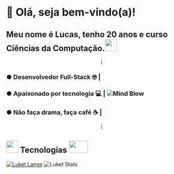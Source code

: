 # 🤖 Olá, seja bem-vindo(a)!

## Meu nome é Lucas, tenho 20 anos e curso Ciências da Computação.<img src="https://monophy.com/media/quEEziksvnJubvbe2K/monophy.gif" width="32" height="32"/>
                                       |
 ### ● Desenvolvedor Full-Stack 🤓     |
 ### ● Apaixonado por tecnologia 💻    |  ![Mind Blow](https://media.tenor.com/images/1c44ea89efe8f2bfe44e6a0d3bf8051f/tenor.gif)
 ### ● Não faça drama, faça café ☕     |
                                       |
## <img src="https://camo.githubusercontent.com/9ff917a34baf78e3fdbaf8370cf42e756041270610f0466dc9af2c0d9184db7a/68747470733a2f2f6d656469612e67697068792e636f6d2f6d656469612f66396a514c614b4a4a6c36644c30416d6d5a2f67697068792e676966" data-canonical-src="https://gyazo.com/eb5c5741b6a9a16c692170a41a49c858.png" width="32" height="32" /> Tecnologias <img src="http://amostragratis.biz/wp-content/uploads/2020/04/setas-1.gif" width="50" height="32" />


[![Luket Langs](https://github-readme-stats.vercel.app/api/top-langs/?username=luketflp&layout=compact&theme=radical)](https://github.com/luketflp/github-readme-stats)
![Luket Stats](https://github-readme-stats.vercel.app/api?username=luketflp&theme=radical&show_icons=true)
